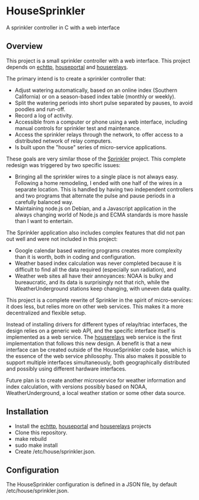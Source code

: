 # HouseSprinkler
A sprinkler controller in C with a web interface

## Overview
This project is a small sprinkler controller with a web interface. This project depends on [echttp](https://github.com/pascal-fb-martin/echttp), [houseportal](https://github.com/pascal-fb-martin/houseportal) and [houserelays](https://github.com/pascal-fb-martin/houserelays).

The primary intend is to create a sprinkler controller that:
* Adjust watering automatically, based on an online index (Southern California) or on a season-based index table (monthly or weekly).
* Split the watering periods into short pulse separated by pauses, to avoid poodles and run-off.
* Record a log of activity.
* Accessible from a computer or phone using a web interface, including manual controls for sprinkler test and maintenance.
* Access the sprinkler relays through the network, to offer access to a distributed network of relay computers.
* Is built upon the "house" series of micro-service applications.

These goals are very similar those of the [Sprinkler](https://github.com/pascal-fb-martin/sprinkler) project. This complete redesign was triggered by two specific issues:
* Bringing all the sprinkler wires to a single place is not always easy. Following a home remodeling, I ended with one half of the wires in a separate location. This is handled by having two independent controllers and two programs that alternate the pulse and pause periods in a carefully balanced way.
* Maintaining node.js on Debian, and a Javascript application in the always changing world of Node.js and ECMA standards is more hassle than I want to entertain.

The Sprinkler application also includes complex features that did not pan out well and were not included in this project:
* Google calendar based watering programs creates more complexity than it is worth, both in coding and configuration.
* Weather based index calculation was never completed because it is difficult to find all the data required (especially sun radiation), and
* Weather web sites all have their annoyances: NOAA is bulky and bureaucratic, and its data is surprisingly not that rich, while the WeatherUnderground stations keep changing, with uneven data quality.

This project is a complete rewrite of Sprinkler in the spirit of micro-services: it does less, but relies more on other web services. This makes it a more decentralized and flexible setup.

Instead of installing drivers for different types of relay/triac interfaces, the design relies on a generic web API, and the specific interface itself is implemented as a web service. The [houserelays](https://github.com/pascal-fb-martin/houserelays) web service is the first implementation that follows this new design. A benefit is that a new interface can be created outside of the HouseSprinkler code base, which is the essence of the web service philosophy. This also makes it possible to support multiple interfaces simultaneously, both geographically distributed and possibly using different hardware interfaces.

Future plan is to create another microservice for weather information and index calculation, with versions possibly based on NOAA, WeatherUnderground, a local weather station or some other data source.

## Installation

* Install the [echttp](https://github.com/pascal-fb-martin/echttp), [houseportal](https://github.com/pascal-fb-martin/houseportal) and [houserelays](https://github.com/pascal-fb-martin/houserelays) projects
* Clone this repository.
* make rebuild
* sudo make install
* Create /etc/house/sprinkler.json.

## Configuration

The HouseSprinkler configuration is defined in a JSON file, by default /etc/house/sprinkler.json.
